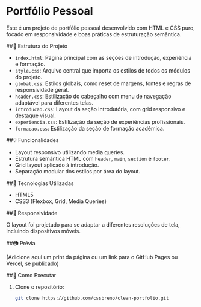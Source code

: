 # Portfólio Pessoal

Este é um projeto de portfólio pessoal desenvolvido com HTML e CSS puro, focado em responsividade e boas práticas de estruturação semântica.

##📁 Estrutura do Projeto

- `index.html`: Página principal com as seções de introdução, experiência e formação.
- `style.css`: Arquivo central que importa os estilos de todos os módulos do projeto.
- `global.css`: Estilos globais, como reset de margens, fontes e regras de responsividade geral.
- `header.css`: Estilização do cabeçalho com menu de navegação adaptável para diferentes telas.
- `introducao.css`: Layout da seção introdutória, com grid responsivo e destaque visual.
- `experiencia.css`: Estilização da seção de experiências profissionais.
- `formacao.css`: Estilização da seção de formação acadêmica.

##💡 Funcionalidades

- Layout responsivo utilizando media queries.
- Estrutura semântica HTML com `header`, `main`, `section` e `footer`.
- Grid layout aplicado à introdução.
- Separação modular dos estilos por área do layout.

##🎨 Tecnologias Utilizadas

- HTML5
- CSS3 (Flexbox, Grid, Media Queries)

##📱 Responsividade

O layout foi projetado para se adaptar a diferentes resoluções de tela, incluindo dispositivos móveis.

##📷 Prévia

(Adicione aqui um print da página ou um link para o GitHub Pages ou Vercel, se publicado)

##🚀 Como Executar

1. Clone o repositório:
   ```bash
   git clone https://github.com/cssbreno/clean-portfolio.git

